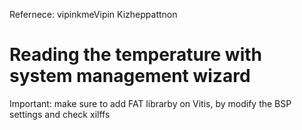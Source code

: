 
Refernece: vipinkmeVipin Kizheppattnon

# Reading the temperature with system management wizard 

Important: make sure to add FAT librarby on Vitis, by modify the BSP settings and check xilffs



 
